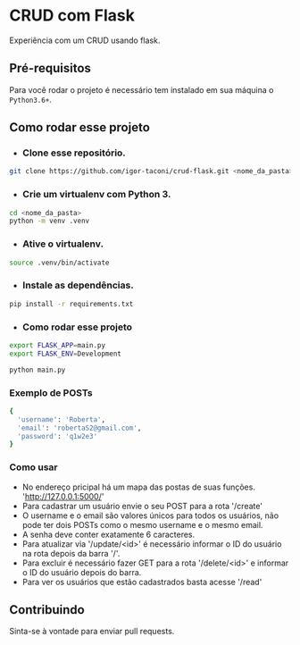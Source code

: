 # CRUD com Flask

Experiência com um CRUD usando flask.

## Pré-requisitos
Para você rodar o projeto é necessário tem instalado em sua máquina o `Python3.6+`.

## Como rodar esse projeto
- ### Clone esse repositório.
```sh
git clone https://github.com/igor-taconi/crud-flask.git <nome_da_pasta>
```

- ### Crie um virtualenv com Python 3.
```sh
cd <nome_da_pasta>
python -m venv .venv
```

- ### Ative o virtualenv.
```sh
source .venv/bin/activate
```

- ### Instale as dependências.
```sh
pip install -r requirements.txt
```

- ### Como rodar esse projeto
```sh
export FLASK_APP=main.py
export FLASK_ENV=Development

python main.py
```

### Exemplo de POSTs
```sh
{
  'username': 'Roberta',
  'email': 'robertaS2@gmail.com',
  'password': 'q1w2e3'
}
```

### Como usar
- No endereço pricipal há um mapa das postas  de suas funções. 'http://127.0.0.1:5000/'
- Para cadastrar um usuário envie o seu POST para a rota '/create'
- O username e o email são valores únicos para todos os usuários, não pode ter dois POSTs como o mesmo username e o mesmo email.
- A senha deve conter exatamente 6 caracteres.
- Para atualizar via '/update/<id\>' é necessário informar o ID do usuário na rota depois da barra '/'.
- Para excluir é necessário fazer GET para a rota '/delete/<id\>' e informar o ID do usuário depois do barra.
- Para ver os usuários que estão cadastrados basta acesse '/read'

## Contribuindo
Sinta-se à vontade para enviar pull requests.
